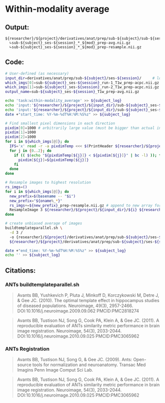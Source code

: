 # Within-modality average
## Output:
```
${researcher}/${project}/derivatives/anat/prep/sub-${subject}/sub-${session}/
  ∟sub-${subject}_ses-${session}_*_${mod}_prep-avg.nii.gz
  ∟sub-${subject}_ses-${session}_*_${mod}_prep-resample.nii.gz
```
## Code:
```bash
# User-defined (as necessary)
input_dir=derivatives/anat/prep/sub-${subject}/ses-${session}/     # location relative to researcher/project/
which_imgs[0]=sub-${subject}_ses-${session}_run-1_T1w_prep-acpc.nii.gz
which_imgs[1]=sub-${subject}_ses-${session}_run-2_T1w_prep-acpc.nii.gz
output_name=sub-${subject}_ses-${session}_T1w_prep-avg.nii.gz

echo 'task:within-modality_average' >> ${subject_log}
echo 'input:'${researcher}/${project}/${input_dir}/sub-${subject}_ses-${session}_run-1_T1w_prep-acpc.nii.gz >> ${subject_log}
echo 'input:'${researcher}/${project}/${input_dir}/sub-${subject}_ses-${session}_run-2_T1w_prep-acpc.nii.gz >> ${subject_log}
date +"start_time: %Y-%m-%dT%H:%M:%S%z" >> ${subject_log}

# Find smallest pixel dimensions in each direction
pixdim[0]=1000 # arbitrarily large value (must be bigger than actual input)
pixdim[1]=1000
pixdim[2]=1000
for i in ${which_imgs[@]}; do
  IFS='x' read -r -a pixdimTemp <<< $(PrintHeader ${researcher}/${project}/${input_dir}/${i} 1)
  for j in {0..2}; do
    if (( $(echo "${pixdimTemp[${j}]} < ${pixdim[${j}]}" | bc -l) )); then
      pixdim[${j}]=${pixdimTemp[${j}]} 
    fi
  done
done

# Resample images to highest resolution
rs_imgs=()
for i in ${which_imgs[@]}; do
  new_prefix=$(basename -- "$i")
  new_prefix="${oname%_*}"
  rs_imgs+=${new_prefix}_prep-resample.nii.gz # append to new array for next step
  ResampleImage 3 ${researcher}/${project}/${input_dir}/${i} ${researcher}/${project}/derivatives/anat/prep/sub-${subject}/ses-${session}/${new_prefix}_prep-resample.nii.gz 0 0
done

# create unbiased average of images
buildtemplateparallel.sh \
  -d 3 /
  -o {researcher}/${project}/derivatives/anat/prep/sub-${subject}/ses-${session}/${output_name}_prep-avg.nii.gz \
  ${researcher}/${project}/derivatives/anat/prep/sub-${subject}/ses-${session}/${rs_imgs}

date +"end_time: %Y-%m-%dT%H:%M:%S%z" >> ${subject_log}
echo '' >> ${subject_log}
```
## Citations:
### ANTs buildtemplateparallel.sh
>Avants BB, Yushkevich P, Pluta J, Minkoff D, Korczykowski M, Detre J, & Gee JC. (2010). The optimal template effect in hippocampus studies of diseased populations. Neuroimage, 49(3), 2957-2466. DOI:10.1016/j.neuroimage.2009.09.062 PMCID:PMC2818274

>Avants BB, Tustison NJ, Song G, Cook PA, Klein A, & Gee JC. (2011). A reproducible evaluation of ANTs similarity metric performance in brain image registration. Neuroimage, 54(3), 2033-2044. DOI:10.1016/j.neuroimage.2010.09.025 PMCID:PMC3065962

### ANTs Registration
>Avants BB, Tustison NJ, Song G, & Gee JC. (2009). Ants: Open-source tools for normalization and neuroanatomy. Transac Med Imagins Penn Image Comput Sci Lab.

>Avants BB, Tustison NJ, Song G, Cook PA, Klein A, & Gee JC. (2011). A reproducible evaluation of ANTs similarity metric performance in brain image registration. Neuroimage, 54(3), 2033-2044. DOI:10.1016/j.neuroimage.2010.09.025 PMCID:PMC3065962
